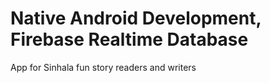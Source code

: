 # Native Android Development, Firebase Realtime Database
App for Sinhala fun story readers and writers
